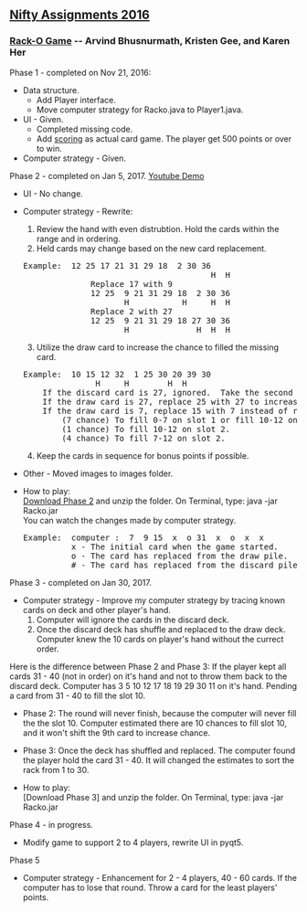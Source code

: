 ## [Nifty Assignments 2016]

### [Rack-O Game] -- Arvind Bhusnurmath, Kristen Gee, and Karen Her  

Phase 1 - completed on Nov 21, 2016:  
* Data structure.
  * Add Player interface.  
  * Move computer strategy for Racko.java to Player1.java.
* UI - Given.
  * Completed missing code.
  * Add [scoring] as actual card game.  The player get 500 points or over to win.
* Computer strategy - Given.

Phase 2 - completed on Jan 5, 2017.  [Youtube Demo]
* UI - No change.
* Computer strategy - Rewrite:
  1. Review the hand with even distrubtion.  Hold the cards within the range and in ordering.
  2. Held cards may change based on the new card replacement.
  <pre>Example:  12 25 17 21 31 29 18  2 30 36 
                                         H  H
                Replace 17 with 9
                12 25  9 21 31 29 18  2 30 36
                       H           H     H  H
                Replace 2 with 27
                12 25  9 21 31 29 18 27 30 36 
                       H              H  H  H</pre>                                     
  3. Utilize the draw card to increase the chance to filled the missing card.
  <pre>Example:  10 15 12 32  1 25 30 20 39 30 
                 H     H        H  H
      If the discard card is 27, ignored.  Take the second chance to draw another card.
      If the draw card is 27, replace 25 with 27 to increase the chance to fill slot 4 and 5.  
      If the draw card is 7, replace 15 with 7 instead of replace 10 at slot 1.
          (7 chance) To fill 0-7 on slot 1 or fill 10-12 on slot 2.
          (1 chance) To fill 10-12 on slot 2.
          (4 chance) To fill 7-12 on slot 2.
  </pre>
  4. Keep the cards in sequence for bonus points if possible.
* Other - Moved images to images folder.

* How to play:  
  [Download Phase 2] and unzip the folder.  On Terminal, type: java -jar Racko.jar  
  You can watch the changes made by computer strategy.  
  <pre>Example:  computer :  7  9 15  x  o 31  x  o  x  x
            x - The initial card when the game started.
            o - The card has replaced from the draw pile.
            # - The card has replaced from the discard pile.</pre>

Phase 3 -  completed on Jan 30, 2017.  
* Computer strategy - Improve my computer strategy by tracing known cards on deck and other player's hand.
  1.  Computer will ignore the cards in the discard deck.
  2.  Once the discard deck has shuffle and replaced to the draw deck.  Computer knew the 10 cards on player's hand without the currect order.

Here is the difference between Phase 2 and Phase 3: 
If the player kept all cards 31 - 40 (not in order) on it's hand and not to throw them back to the discard deck.
Computer has 3 5 10 12 17 18 19 29 30 11 on it's hand.  Pending a card from 31 - 40 to fill the slot 10.
* Phase 2: The round will never finish, because the computer will never fill the 
the slot 10.  Computer estimated there are 10 chances to fill slot 10, and it won't shift the 9th card to increase chance.
* Phase 3:  Once the deck has shuffled and replaced.  The computer found the player hold the card 31 - 40.  It will changed the estimates to sort the rack from 1 to 30.

* How to play:  
  [Download Phase 3] and unzip the folder.  On Terminal, type: java -jar Racko.jar  

Phase 4 - in progress.
* Modify game to support 2 to 4 players, rewrite UI in pyqt5. 

Phase 5
* Computer strategy - Enhancement for 2 - 4 players, 40 - 60 cards.
If the computer has to lose that round.  Throw a card for the least players' points.

[Nifty Assignments 2016]: http://nifty.stanford.edu
[Rack-O Game]: http://nifty.stanford.edu/2016/arvind-racko/
[scoring]: http://www.hasbro.com/common/instruct/Racko(1987).PDF
[Download Phase 2]: https://github.com/mwong510ca/RackoGame/raw/master/Phase%202%20completed/Racko2.zip
[Download Phase 2]: https://github.com/mwong510ca/RackoGame/raw/master/Phase%203%20completed/Racko3.zip
[Youtube Demo]: https://www.youtube.com/watch?v=6vSdBQDapKY&list=PLRnfrf3rzEFnVm00w-JZ-693lRKXiFRfU
